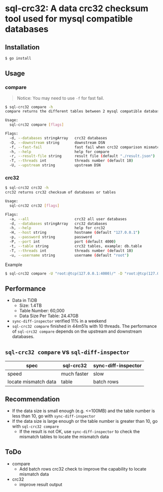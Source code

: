 # sql-crc32: A data crc32 checksum tool used for mysql compatible databases

## Installation

```bash
$ go install
```

## Usage

### compare

> Notice: You may need to use `-f` for fast fail.

```bash
$ sql-crc32 compare -h
compare returns the different tables between 2 mysql compatible databases

Usage:
  sql-crc32 compare [flags]

Flags:
  -d, --databases stringArray   crc32 databases
  -D, --downstream string       downstream DSN
  -f, --fast-fail               fast fail when crc32 comparison mismatch
  -h, --help                    help for compare
  -r, --result-file string      result file (default "./result.json")
  -T, --threads int             threads number (default 10)
  -U, --upstream string         upstream DSN
```

### crc32

```bash
$ sql-crc32 crc32 -h
crc32 returns crc32 checksum of databases or tables

Usage:
  sql-crc32 crc32 [flags]

Flags:
  -a, --all                     crc32 all user databases
  -d, --databases stringArray   crc32 databases
  -h, --help                    help for crc32
  -H, --host string             hostname (default "127.0.0.1")
  -p, --password string         password
  -P, --port int                port (default 4000)
  -t, --table string            crc32 tables, example: db.table
  -T, --threads int             threads number (default 10)
  -u, --username string         username (default "root")
```

Example

```bash
$ sql-crc32 compare -U "root:@tcp(127.0.0.1:4000)/" -D "root:@tcp(127.0.0.1:4100)/" -f -d betting_0 | tee compare.log
```

## Performance

* Data in TiDB
    * Size: 1.4TB
    * Table Number: 60,000
    * Data Size Per Table: 24.47GB
* `sync-diff-inspector` verified 11% in a weekend
* `sql-crc32 compare` finished in 44m51s with 10 threads. The performance of `sql-crc32 compare` depends on the upstream
  and downstream databases.

## `sql-crc32 compare` vs `sql-diff-inspector`

| spec                 | sql-crc32   | sync-diff-inspector |
| ---                  | ---         | ---                 |
| speed                | much faster | slow                |
| locate mismatch data | table       | batch rows          | 

## Recommendation

* If the data size is small enough (e.g. <=100MB) and the table number is less than 10, go with `sync-diff-inspector`
* If the data size is large enough or the table number is greater than 10, go with `sql-crc32 compare`
    * If the result is not OK, use `sync-diff-inspector` to check the mismatch tables to locate the mismatch data

## ToDo

* compare
    * Add batch rows crc32 check to improve the capability to locate mismatch data
* crc32
    * improve result output
